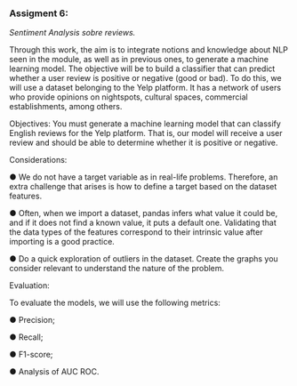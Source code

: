 ### **Assigment 6:**

*Sentiment Analysis sobre reviews.*

Through this work, the aim is to integrate notions and knowledge about NLP seen in the module, as well as in previous ones, to generate a machine learning model. The objective will be to build a classifier that can predict whether a user review is positive or negative (good or bad).
To do this, we will use a dataset belonging to the Yelp platform. It has a network of users who provide opinions on nightspots, cultural spaces, commercial establishments, among others.

Objectives: You must generate a machine learning model that can classify English reviews for the Yelp platform. That is, our model will receive a user review and should be able to determine whether it is positive or negative.

Considerations:

● We do not have a target variable as in real-life problems. Therefore, an extra challenge that arises is how to define a target based on the dataset features.

● Often, when we import a dataset, pandas infers what value it could be, and if it does not find a known value, it puts a default one. Validating that the data types of the features correspond to their intrinsic value after importing is a good practice.

● Do a quick exploration of outliers in the dataset. Create the graphs you consider relevant to understand the nature of the problem.

Evaluation:

To evaluate the models, we will use the following metrics:

● Precision;

● Recall; 

● F1-score;

● Analysis of AUC ROC.

